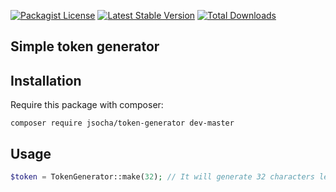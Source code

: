[![Packagist License](https://poser.pugx.org/jsocha/token-generator/license.png)](http://choosealicense.com/licenses/mit/)
[![Latest Stable Version](https://poser.pugx.org/jsocha/token-generator/version.png)](https://packagist.org/packages/jsocha/token-generator)
[![Total Downloads](https://poser.pugx.org/jsocha/token-generator/d/total.png)](https://packagist.org/packages/jsocha/token-generator)
## Simple token generator

## Installation

Require this package with composer:

```shell
composer require jsocha/token-generator dev-master
```

## Usage

```php
$token = TokenGenerator::make(32); // It will generate 32 characters length token
```
